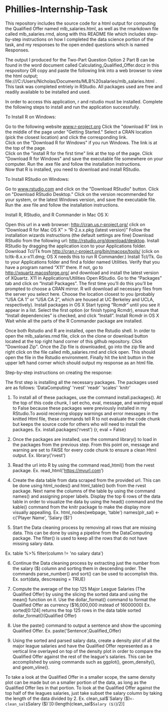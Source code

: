 # Phillies-Internship-Task
This repository includes the source code for a html output for computing the Qualified Offer named mlb_salaries.html, as well as the rmarkdown file called mlb_salaries.rmd, along with this README file which includes step-by-step instructions on how I completed the data science portion of the task, and my responses to the open ended questions which is named Responses.
 

The output I produced for the Two-Part Question Option 2 Part B can be found in the word document called Calculating_Qualified_Offer.docz in this respository OR copy and paste the following link into a web browser to view the html output; file:///C:/Users/Nicholas/Documents/MLB%20salaries/mlb_salaries.html . This task was completed entriely in RStudio. All packages used are free and readily available to be installed and used.  

In order to access this application, r and rstudio must be installed.  Complete the following steps to install and run the application successfully. 

To Install R on Windows:

Go to the following website www.r-project.org
Click the "download R" link in the middle of the page under "Getting Started."
Select a CRAN location (pick the closest location) and click the corresponding link.  
Click on the "Download R for Windows" if you run Windows. The link is at the top of the page.  
Click on the "install R for the first time" link at the top of the page.
Click "Download R for Windows" and save the executable file somewhere on your computer.  Run the .exe file and follow the installation instructions.  
Now that R is installed, you need to download and install RStudio. 

To Install RStudio on Windows:

Go to www.rstudio.com and click on the "Download RStudio" button.
Click on "Download RStudio Desktop."
Click on the version recommended for your system, or the latest Windows version, and save the executable file.  Run the .exe file and follow the installation instructions. 


Install R, RStudio, and R Commander in Mac OS X:

Open this url in a web browser: http://cran.us.r-project.org/ 
click on “Download R for Mac OS X” > “R-2.x.x.pkg (latest version)” 
Follow the installation wizards instructions (the default settings are fine)
Download RStudio from the following url: http://rstudio.org/download/desktop.
Install RStudio by dragging the application icon to your Applications folder.
Download Tcl/Tk from http://cran.r-project.org/bin/macosx/tools/ (click on tcltk-8.x.x-x11.dmg; OS X needs this to run R Commander.)
Install Tcl/Tk.
Go to your Applications folder and find a folder named Utilities. Verify that you have a program named “X11” there. If not, go to http://xquartz.macosforge.org/ and download and install the latest version of XQuartz.
X11 in Applications/Utilities
Open RStudio.
Go to the “Packages” tab and click on “Install Packages”. The first time you’ll do this you’ll be prompted to choose a CRAN mirror. R will download all necessary files from the server you select here. Choose the location closest to you (probably “USA CA 1” or “USA CA 2”, which are housed at UC Berkeley and UCLA, respectively).
Install packages in OS X
Start typing “Rcmdr” until you see it appear in a list. Select the first option (or finish typing Rcmdr), ensure that “Install dependencies” is checked, and click “Install”.
Install Rcmdr in OS X
Wait while all the parts of the R Commander package are installed.

Once both Rstudio and R are installed, open the Rstudio shell. 
In order to open the mlb_salaries.rmd file, click on the clone or download button located at the top right hand corner of this github repository. 
Click "Download Zip". Once the Zip file is downloaded, go into the zip file and right click on the file called mlb_salaries.rmd and click open. 
This should open the file in the Rstudio environment. Finally hit the knit button in the upper left hand corner which should output my response as an html file.


Step-by-step instructions on creating the response:

The first step is installing all the necessary packages.
The packages used are as follows:
  'DataComputing'
  'rvest'
  'readr'
  'scales'
  'knitr'
  
1. To install all of these packages, use the command install.packages(). At the top of this code chunk, I set echo, eval, message, and warning equal to False because these packages were previously installed in my RStudio.To avoid receiving sloppy warnings and error messages in the knitted Html file, these commands tell R to not evaluate the code chunk but keeps the source code for others who will need to install the packages. 
Ex. install.packages('rvest')
    {r, eval = False}

2. Once the packages are installed, use the command library() to load in the packages from the previous step. From this point on, message and warning are set to FAlSE for every code chunk to ensure a clean Html output.
Ex. library('rvest')

3. Read the url into R by using the command read_html() from the rvest package. 
Ex. read_html('https://myurl.com')

4. Create the data table from data scraped from the provided url. This can be done using html_nodes() and html_table() both from the rvest package. Next name the columns of the table by using the command names() and assigning proper labels. Display the top 6 rows of the data table in order to visualize the data by using the head() command and the kable() command from the knitr package to make the display more visually appealling. 
Ex. html_nodes(webpage, 'table')
    names(plr_sal) <- c('Player Name', 'Salary ($)')
    
5. Start the Data cleaning process by removing all rows that are missing data. This can be done by using a pipeline from the DataComputing package. The filter() is used to keep all the rows that do not have missing salary data. 

Ex. table %>%
      filter(column != 'no salary data')

6. Continue the Data cleaning process by extracting just the number from the salary ($) column and sorting them in descending order. The commands parse_number() and sort() can be used to accomplish this. 
Ex. sort(data, descreasing = TRUE)

7. Compute the average of the top 125 Major League Salaries (The Qualified Offer) by using the slicing the sorted data and using the mean() function on it. Use the dollar_format() command to format the Qualified Offer as currency ($16,000,000 instead of 16000000)
Ex. sorted[0:124] returns the top 125 rows in the data table sorted
    dollar_format()(Qualified Offer)
    
8. Use the paste() command to output a sentence and show the upcoming Qualified Offer.
Ex. paste('Sentence',Qualified_Offer)

9. Using the sorted and parsed salary data, create a density plot of all the major league salaries and have the Qualified Offer represented as a vertical line overlayed on top of the density plot in order to compare the Qualified Offer against the rest of the league's salaries. This can be accomplished by using commands such as ggplot(), geom_density(), and geom_vline(). 

To take a look at the Qualified Offer in a smaller scope, the same density plot can be made but on a smaller portion of the data, as long as the Qualified Offer lies in that portion. To look at the Qualified Offer against the top half of the leagues salaries, just take subset the salary column by taking the length of the data divided by 2. 
Ex. clean_sal$`Salary ($)`<-clean_sal$`Salary ($)`[0:(length(clean_sal$`Salary ($)`)/2)]




